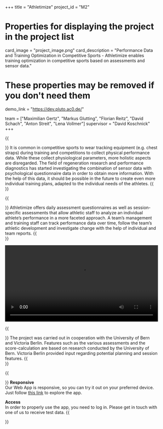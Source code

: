 
+++
title = "Athletimize"
project_id = "M2"

# Properties for displaying the project in the project list
card_image = "project_image.png"
card_description = "Performance Data and Training Optimization in Competitive Sports - Athletimize enables training optimization in competitive sports based on assessments and sensor data."

# These properties may be removed if you don't need them
demo_link = "https://dev.pluto.ac0.de/"

team = ["Maximilian Gertz", "Markus Glutting", "Florian Reitz", "David Schach", "Anton Streit", "Lena Vollmer"]
supervisor = "David Koschnick"
+++


{{<section title="The Background">}}
It is common in competitive sports to wear tracking equipment (e.g. chest straps) during training and competitions to collect physical performance data. While these collect physiological parameters, more holistic aspects are disregarded.
The field of regeneration research and performance diagnostics has started investigating the combination of sensor data with psychological questionnaire data in order to obtain more information. With the help of this data, it should be possible in the future to create even more individual training plans, adapted to the individual needs of the athletes.
{{</section>}}


{{<section title="Where does Athletimize come in?">}}
Athletimize offers daily assessment questionnaires as well as session-specific assessments that allow athletic staff to analyze an individual athlete’s performance in a more faceted approach. A team’s management and training staff can track performance data over time, follow the team’s athletic development and investigate change with the help of individual and team reports.
{{</section >}}

<div class="mediathek-embed">
    <div class="mediathek-player">
        <video controls="true" allowfullscreen="true" style="width: 100%;">
            <source src="https://dev.pluto.ac0.de/videos/trailer.mp4" type="video/mp4">
        </video>
    </div>
</div>

{{<section title="Research and Cooperation">}}
The project was carried out in cooperation with the University of Bern and Victoria Berlin.
Features such as the various assessments and the score-calculation are based on research conducted by the University of Bern.
Victoria Berlin provided input regarding potential planning and session features. 
{{</section >}}

{{<section title="Try it out">}}
**Responsive**\
Our Web App is responsive, so you can try it out on your preferred device. Just follow [this link](https://dev.pluto.ac0.de/) to explore the app.

**Access**\
In order to properly use the app, you need to log in. Please get in touch with one of us to receive test data.
{{</section>}}
